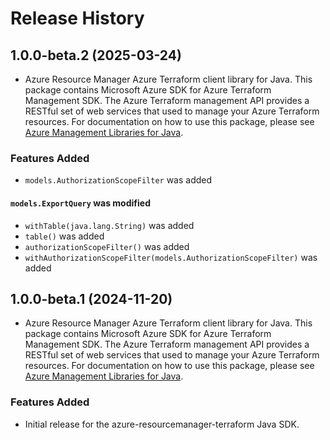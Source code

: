 # Release History

## 1.0.0-beta.2 (2025-03-24)

- Azure Resource Manager Azure Terraform client library for Java. This package contains Microsoft Azure SDK for Azure Terraform Management SDK. The Azure Terraform management API provides a RESTful set of web services that used to manage your Azure Terraform resources. For documentation on how to use this package, please see [Azure Management Libraries for Java](https://aka.ms/azsdk/java/mgmt).

### Features Added

* `models.AuthorizationScopeFilter` was added

#### `models.ExportQuery` was modified

* `withTable(java.lang.String)` was added
* `table()` was added
* `authorizationScopeFilter()` was added
* `withAuthorizationScopeFilter(models.AuthorizationScopeFilter)` was added

## 1.0.0-beta.1 (2024-11-20)

- Azure Resource Manager Azure Terraform client library for Java. This package contains Microsoft Azure SDK for Azure Terraform Management SDK. The Azure Terraform management API provides a RESTful set of web services that used to manage your Azure Terraform resources. For documentation on how to use this package, please see [Azure Management Libraries for Java](https://aka.ms/azsdk/java/mgmt).

### Features Added

- Initial release for the azure-resourcemanager-terraform Java SDK.
